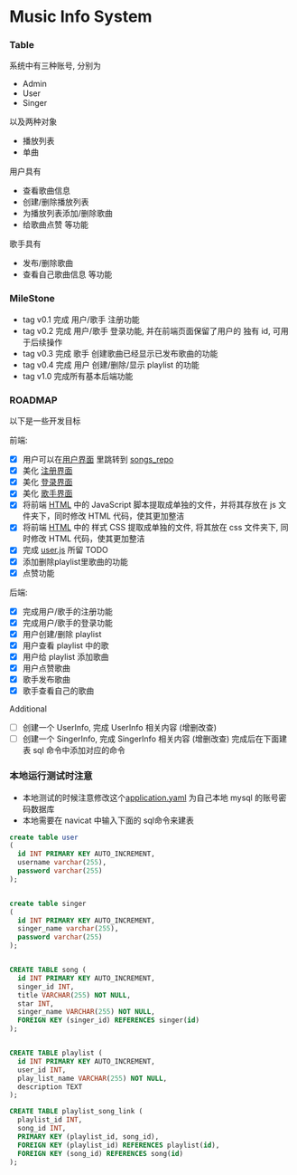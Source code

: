 # Music Info System

### Table

系统中有三种账号, 分别为
- Admin
- User
- Singer

以及两种对象
- 播放列表
- 单曲

用户具有
- 查看歌曲信息
- 创建/删除播放列表
- 为播放列表添加/删除歌曲
- 给歌曲点赞
等功能

歌手具有
- 发布/删除歌曲
- 查看自己歌曲信息
等功能

### MileStone
- tag v0.1 完成 用户/歌手 注册功能
- tag v0.2 完成 用户/歌手 登录功能, 并在前端页面保留了用户的 独有 id, 可用于后续操作
- tag v0.3 完成 歌手 创建歌曲已经显示已发布歌曲的功能
- tag v0.4 完成 用户 创建/删除/显示 playlist 的功能
- tag v1.0 完成所有基本后端功能

### ROADMAP
以下是一些开发目标

前端:
- [x] 用户可以在[用户界面](./src/main/resources/static/user_index.html) 里跳转到 [songs_repo](./src/main/resources/static/songs_repo.html)
- [x] 美化 [注册界面](./src/main/resources/static/register.html)
- [x] 美化 [登录界面](./src/main/resources/static/login.html)
- [x] 美化 [歌手界面](./src/main/resources/static/singer_index.html)
- [x] 将前端 [HTML](./src/main/resources/static) 中的 JavaScript 脚本提取成单独的文件，并将其存放在 js 文件夹下，同时修改 HTML 代码，使其更加整洁
- [x] 将前端 [HTML](./src/main/resources/static) 中的 样式 CSS 提取成单独的文件, 将其放在 css 文件夹下, 同时修改 HTML 代码，使其更加整洁
- [x] 完成 [user.js](./src/main/resources/static/js/user.js) 所留 TODO
- [x] 添加删除playlist里歌曲的功能
- [x] 点赞功能
 
后端:
- [x] 完成用户/歌手的注册功能
- [x] 完成用户/歌手的登录功能
- [x] 用户创建/删除 playlist
- [x] 用户查看 playlist 中的歌
- [x] 用户给 playlist 添加歌曲
- [x] 用户点赞歌曲
- [x] 歌手发布歌曲
- [x] 歌手查看自己的歌曲

Additional
- [ ] 创建一个 UserInfo, 完成 UserInfo 相关内容 (增删改查)
- [ ] 创建一个 SingerInfo, 完成 SingerInfo 相关内容 (增删改查)
完成后在下面建表 sql 命令中添加对应的命令

### 本地运行测试时注意

- 本地测试的时候注意修改这个[application.yaml](./src/main/resources/application.yaml) 为自己本地 mysql 的账号密码数据库
- 本地需要在 navicat 中输入下面的 sql命令来建表

```sql
create table user
(
  id INT PRIMARY KEY AUTO_INCREMENT,
  username varchar(255),
  password varchar(255)
);


create table singer
(
  id INT PRIMARY KEY AUTO_INCREMENT,
  singer_name varchar(255),
  password varchar(255)
);


CREATE TABLE song (
  id INT PRIMARY KEY AUTO_INCREMENT,
  singer_id INT,
  title VARCHAR(255) NOT NULL,
  star INT,
  singer_name VARCHAR(255) NOT NULL,
  FOREIGN KEY (singer_id) REFERENCES singer(id)
);


CREATE TABLE playlist (
  id INT PRIMARY KEY AUTO_INCREMENT,
  user_id INT,
  play_list_name VARCHAR(255) NOT NULL,
  description TEXT
);

CREATE TABLE playlist_song_link (
  playlist_id INT,
  song_id INT,
  PRIMARY KEY (playlist_id, song_id),
  FOREIGN KEY (playlist_id) REFERENCES playlist(id),
  FOREIGN KEY (song_id) REFERENCES song(id)
);
```
